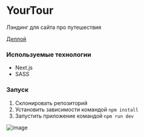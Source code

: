 # YourTour

Лэндинг для сайта про путешествия

[Деплой](https://travel-landing-nextjs-6mrng.vercel.app)

### Используемые технологии

- Next.js
- SASS

### Запуск
1. Склонировать репозиторий
2. Установить зависимости командой `npm install`
3. Запустить приложение командой `npm run dev`

![image](https://github.com/wunlei/travel-landing/assets/70818020/edac0a2d-8521-4bc2-a062-73586df370c6)
